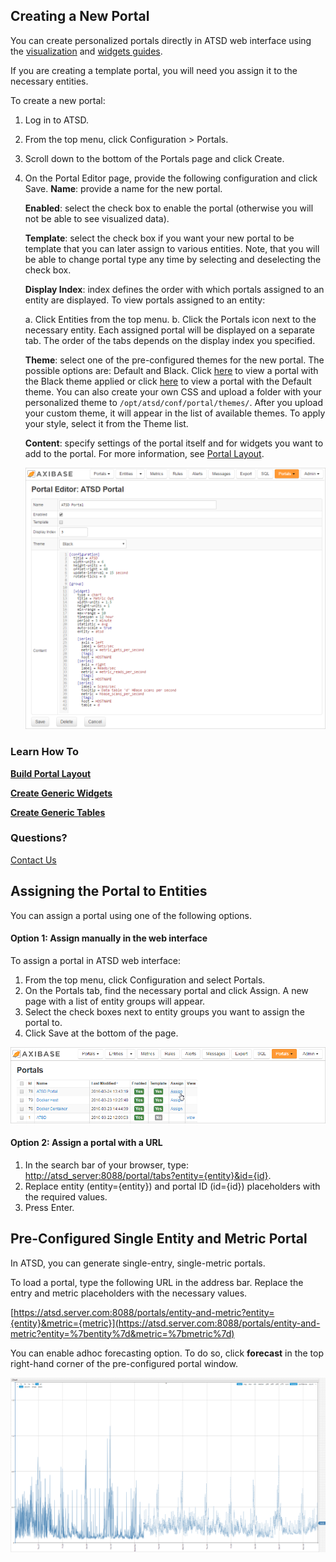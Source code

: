 ## Creating a New Portal

You can create personalized portals directly in ATSD web interface using the [visualization](http://axibase.com/products/axibase-time-series-database/visualization/) and [widgets guides](http://axibase.com/products/axibase-time-series-database/visualization/widgets/).

If you are creating a template portal, you will need you assign it to the necessary entities.

To create a new portal:


1. Log in to ATSD.
2. From the top menu, click Configuration > Portals.
3. Scroll down to the bottom of the Portals page and click Create.
4. On the Portal Editor page, provide the following configuration and click Save.
    **Name**: provide a name for the new portal.
    
    **Enabled**: select the check box to enable the portal (otherwise you will not be able to see visualized data).
    
    **Template**: select the check box if you want your new portal to be template that you can later assign to various entities. Note, that you will be able to change portal type any time by selecting and deselecting the check box.
    
    **Display Index**: index defines the order with which portals assigned to an entity are displayed. To view portals assigned to an entity:
    
    a. Click Entities from the top menu.
    b. Click the Portals icon next to the necessary entity.
    Each assigned portal will be displayed on a separate tab. The order of the tabs depends on the display index you specified.
    
    **Theme**: select one of the pre-configured themes for the new portal. The possible options are: Default and Black.
    Click [here](resources/black_portal.png) to view a portal with the Black theme applied or click [here](resources/default_portal.png) to view a portal with the Default theme.
    You can also create your own CSS and upload a folder with your personalized theme to `/opt/atsd/conf/portal/themes/`.
    After you upload your custom theme, it will appear in the list of available themes. To apply your style, select it from the Theme list.
    
    **Content**: specify settings of the portal itself and for widgets you want to add to the portal. For more information, see [Portal Layout](portal-settings.md).
    
    ![](resources/portal_conf_edit.png)

### Learn How To

**[Build Portal Layout](http://axibase.com/products/axibase-time-series-database/visualization/widgets/portal-settings/)**

**[Create Generic Widgets](http://axibase.com/products/axibase-time-series-database/visualization/widgets/configuring-the-widgets/)**

**[Create Generic Tables](http://axibase.com/products/axibase-time-series-database/visualization/widgets/description-of-tables/)**

### Questions?

[Contact Us](http://axibase.com/feedback/)

## Assigning the Portal to Entities

You can assign a portal using one of the following options.

#### Option 1: Assign manually in the web interface

To assign a portal in ATSD web interface:


1. From the top menu, click Configuration and select Portals.
2. On the Portals tab, find the necessary portal and click Assign.
A new page with a list of entity groups will appear.
3. Select the check boxes next to entity groups you want to assign the portal to.
4. Click Save at the bottom of the page.


![](resources/assign_portal.png)

#### Option 2: Assign a portal with a URL


1. In the search bar of your browser, type: [http://atsd_server:8088/portal/tabs?entity={entity}&id={id}](http://atsd_server:8088/portal/tabs?entity=%7bentity%7d&id=%7bid%7d).
2. Replace entity (entity={entity}) and portal ID (id={id}) placeholders with the required values.
3. Press Enter.


##  Pre-Configured Single Entity and Metric Portal

In ATSD, you can generate single-entry, single-metric portals.

To load a portal, type the following URL in the address bar. Replace the entry and metric placeholders with the necessary values.

[https://atsd.server.com:8088/portals/entity-and-metric?entity={entity}&metric={metric}](https://atsd.server.com:8088/portals/entity-and-metric?entity=%7bentity%7d&metric=%7bmetric%7d)

You can enable adhoc forecasting option. To do so, click **forecast** in the top right-hand corner of the pre-configured portal window.

![](resources/forecast6.png)

